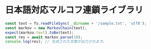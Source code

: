 # 日本語対応マルコフ連鎖ライブラリ

```typescript
const text = fs.readFileSync(__dirname + '/sample.txt', 'utf8');
const markov = new MarkovChain(text);
expect(markov.text).toBe(text);
const res = await markov.parse(10);
console.log(res); // 生成された文章が出力されます。
```
